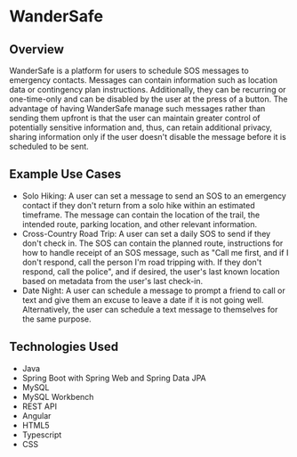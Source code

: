 # WanderSafe

## Overview
WanderSafe is a platform for users to schedule SOS messages to emergency contacts. Messages can contain information such as location data or contingency plan instructions. Additionally, they can be recurring or one-time-only and can be disabled by the user at the press of a button. The advantage of having WanderSafe manage such messages rather than sending them upfront is that the user can maintain greater control of potentially sensitive information and, thus, can retain additional privacy, sharing information only if the user doesn't disable the message before it is scheduled to be sent.

## Example Use Cases
* Solo Hiking: A user can set a message to send an SOS to an emergency contact if they don't return from a solo hike within an estimated timeframe. The message can contain the location of the trail, the intended route, parking location, and other relevant information.
* Cross-Country Road Trip: A user can set a daily SOS to send if they don't check in. The SOS can contain the planned route, instructions for how to handle receipt of an SOS message, such as "Call me first, and if I don't respond, call the person I'm road tripping with. If they don't respond, call the police", and if desired, the user's last known location based on metadata from the user's last check-in.
* Date Night: A user can schedule a message to prompt a friend to call or text and give them an excuse to leave a date if it is not going well. Alternatively, the user can schedule a text message to themselves for the same purpose.

## Technologies Used
* Java
* Spring Boot with Spring Web and Spring Data JPA
* MySQL
* MySQL Workbench
* REST API
* Angular
* HTML5
* Typescript
* CSS  

